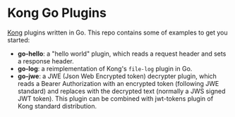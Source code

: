 # Kong Go Plugins

[Kong](https://konghq.com) plugins written in Go. This repo contains some
of examples to get you started:

* **go-hello**: a "hello world" plugin, which reads a request header
  and sets a response header.
* **go-log**: a reimplementation of Kong's `file-log` plugin in Go.
* **go-jwe**: a JWE (Json Web Encrypted token) decrypter plugin, which reads a Bearer Authorization with an encrypted token (following JWE standard)
and replaces with the decrypted text (normally a JWS signed JWT token). This plugin can be combined with jwt-tokens plugin of Kong standard distribution.
